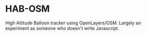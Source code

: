 # HAB-OSM
High Altitude Balloon tracker using OpenLayers/OSM. Largely an experiment as someone who doesn't write Javascript.
